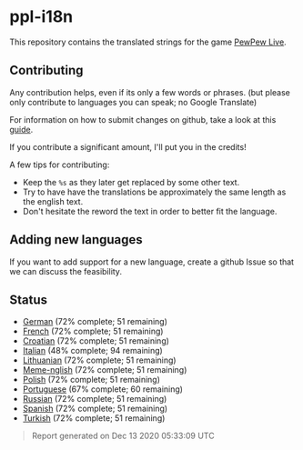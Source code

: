 [//]: # "This file is automatically generated by generate_readme.py"
# ppl-i18n
This repository contains the translated strings for the game [PewPew Live](https://pewpew.live).
## Contributing
Any contribution helps, even if its only a few words or phrases.
(but please only contribute to languages you can speak; no Google Translate)

For information on how to submit changes on github, take a look at this [guide](https://docs.github.com/en/free-pro-team@latest/github/managing-files-in-a-repository/editing-files-in-another-users-repository).

If you contribute a significant amount, I'll put you in the credits!

A few tips for contributing:
* Keep the `%s` as they later get replaced by some other text.
* Try to have have the translations be approximately the same length as the english text.
* Don't hesitate the reword the text in order to better fit the language.
## Adding new languages
If you want to add support for a new language, create a github Issue so that we can discuss
the feasibility.
## Status
* [German](/translations/deu.po) (72% complete; 51 remaining)
* [French](/translations/fra.po) (72% complete; 51 remaining)
* [Croatian](/translations/hrv.po) (72% complete; 51 remaining)
* [Italian](/translations/ita.po) (48% complete; 94 remaining)
* [Lithuanian](/translations/lit.po) (72% complete; 51 remaining)
* [Meme-nglish](/translations/meme.po) (72% complete; 51 remaining)
* [Polish](/translations/pol.po) (72% complete; 51 remaining)
* [Portuguese](/translations/por.po) (67% complete; 60 remaining)
* [Russian](/translations/rus.po) (72% complete; 51 remaining)
* [Spanish](/translations/spa.po) (72% complete; 51 remaining)
* [Turkish](/translations/tur.po) (72% complete; 51 remaining)
> Report generated on Dec 13 2020 05:33:09 UTC